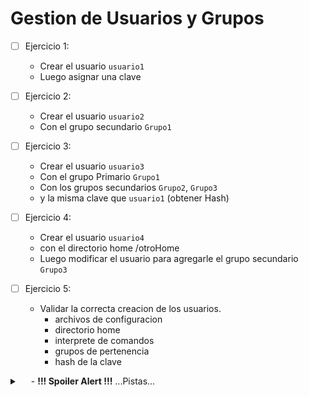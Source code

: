# Gestion de Usuarios y Grupos


- [ ] Ejercicio 1:
    - Crear el usuario `usuario1`
    - Luego asignar una clave

- [ ] Ejercicio 2:
    - Crear el usuario `usuario2`
    - Con el grupo secundario `Grupo1`

- [ ] Ejercicio 3:
    - Crear el usuario `usuario3`
    - Con el grupo Primario `Grupo1`
    - Con los grupos secundarios `Grupo2`, `Grupo3`
    - y la misma clave que `usuario1` (obtener Hash)

- [ ] Ejercicio 4:
    - Crear el usuario `usuario4`
    - con el directorio home /otroHome
    - Luego modificar el usuario para agregarle el grupo secundario `Grupo3`
  
- [ ] Ejercicio 5:
    - Validar la correcta creacion de los usuarios.
        - archivos de configuracion
        - directorio home
        - interprete de comandos
        - grupos de pertenencia
        - hash de la clave


<details>
    <summary>&emsp; <Mostrar/Ocultar> - <b>!!! Spoiler Alert !!!</b>  ...Pistas...</summary>
    <div>
        Los siguientes Archivos y Comandos están relacionados con la resolución de los Ejercicios:
        <ul style="padding-left: 20px; font-style: italic;">
            <li>Archivos`/etc/passwd`, `/etc/group`, `/etc/shadow` </li>
            <li>Comandos `useradd`, `groupadd`, `usermod`, `id` , `sudo` </li>
        </ul>
    </div>
</details>
